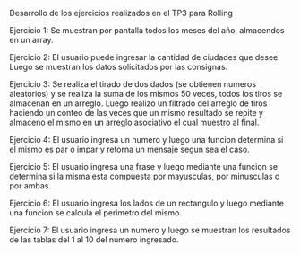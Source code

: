 Desarrollo de los ejercicios realizados en el TP3 para Rolling

Ejercicio 1: Se muestran por pantalla todos los meses del año, almacendos en un array.

Ejercicio 2: El usuario puede ingresar la cantidad de ciudades que desee. Luego se muestran los datos solicitados por las consignas.

Ejercicio 3: Se realiza el tirado de dos dados (se obtienen numeros aleatorios) y se realiza la suma de los mismos 50 veces, todos los tiros se almacenan en un arreglo. Luego realizo un filtrado del arreglo de tiros haciendo un conteo de las veces que un mismo resultado se repite y almaceno el mismo en un arreglo asociativo el cual muestro al final.

Ejercicio 4: El usuario ingresa un numero y luego una funcion determina si el mismo es par o impar y retorna un mensaje segun sea el caso.

Ejercicio 5: El usuario ingresa una frase y luego mediante una funcion se determina si la misma esta compuesta por mayusculas, por minusculas o por ambas.

Ejercicio 6: El usuario ingresa los lados de un rectangulo y luego mediante una funcion se calcula el perimetro del mismo.

Ejercicio 7: El usuario ingresa un numero y luego se muestran los resultados de las tablas del 1 al 10 del numero ingresado.